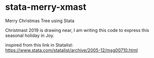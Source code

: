 # stata-merry-xmast
Merry Christmas Tree using Stata

Christmast 2019 is drawing near, I am writing this code to express this seasonal holiday in Joy. 

inspired from this link in Statalist: 
https://www.stata.com/statalist/archive/2005-12/msg00710.html

